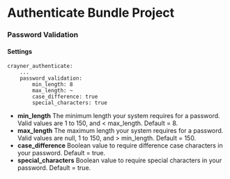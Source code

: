 # Authenticate Bundle Project
### Password Validation

#### Settings
```
crayner_authenticate:
    ...
    password_validation:
        min_length: 8
        max_length: ~
        case_difference: true
        special_characters: true

```
* __min_length__ The minimum length your system requires for a password.  Valid values are 1 to 150, and < max_length.  Default = 8.
* __max_length__ The maximum length your system requires for a password.  Valid values are null, 1 to 150, and > min_length.  Default = 150.
* __case_difference__ Boolean value to require difference case characters in your password. Default = true.
* __special_characters__ Boolean value to require special characters in your password.  Default = true.